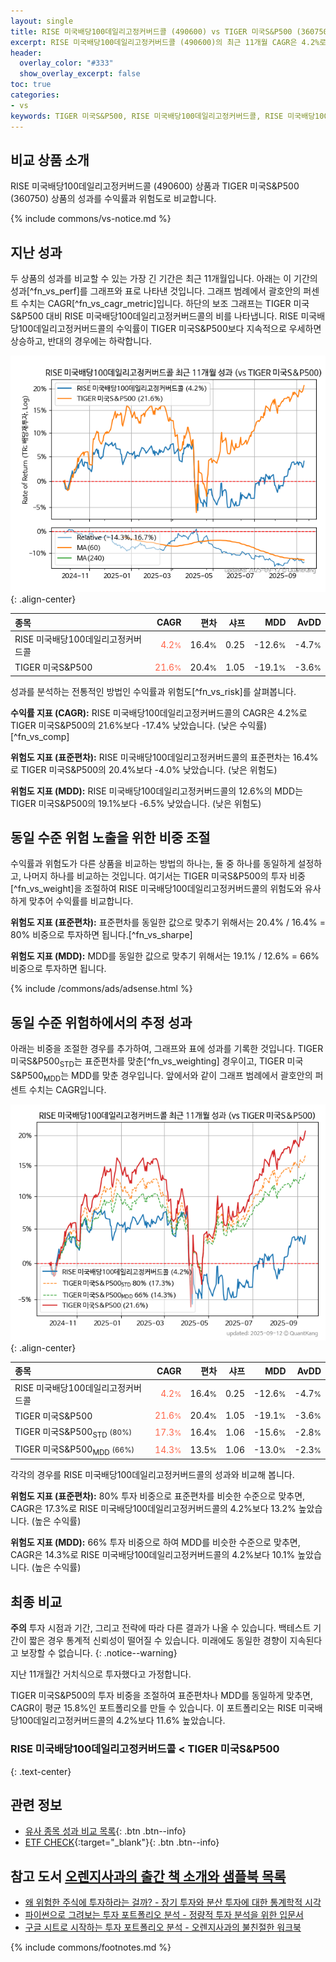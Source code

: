 ```yaml
---
layout: single
title: RISE 미국배당100데일리고정커버드콜 (490600) vs TIGER 미국S&P500 (360750)
excerpt: RISE 미국배당100데일리고정커버드콜 (490600)의 최근 11개월 CAGR은 4.2%로 TIGER 미국S&P500 (360750)의 21.6%보다 -17.4% 낮았습니다.
header:
  overlay_color: "#333"
  show_overlay_excerpt: false
toc: true
categories:
- vs
keywords: TIGER 미국S&P500, RISE 미국배당100데일리고정커버드콜, RISE 미국배당100데일리고정커버드콜 TIGER 미국S&P500 비교, 490600, 360750, 490600 490600 비교
---
```


## 비교 상품 소개


RISE 미국배당100데일리고정커버드콜 (490600) 상품과 TIGER 미국S&P500 (360750) 상품의 성과를 수익률과 위험도로 비교합니다.





{% include commons/vs-notice.md %}

## 지난 성과

두 상품의 성과를 비교할 수 있는 가장 긴 기간은 최근 11개월입니다. 아래는 이 기간의 성과[^fn_vs_perf]를 그래프와 표로 나타낸 것입니다.
그래프 범례에서 괄호안의 퍼센트 수치는 CAGR[^fn_vs_cagr_metric]입니다.
하단의 보조 그래프는 TIGER 미국S&P500 대비 RISE 미국배당100데일리고정커버드콜의 비를 나타냅니다.
RISE 미국배당100데일리고정커버드콜의 수익률이 TIGER 미국S&P500보다 지속적으로 우세하면 상승하고, 반대의 경우에는 하락합니다.

![RISE 미국배당100데일리고정커버드콜](/vs/images/490600-vs-360750_dual.png){: .align-center}

| **종목** | **CAGR** | **편차** | **샤프** | **MDD** | **AvDD** |
| :------------ | ------: | -----------: | -------: | ------: | -------: |
| RISE 미국배당100데일리고정커버드콜 | <span style="color: tomato">4.2<small>%</small></span> | 16.4<small>%</small> | 0.25 | -12.6<small>%</small> | -4.7<small>%</small> |
| TIGER 미국S&P500 | <span style="color: tomato">21.6<small>%</small></span> | 20.4<small>%</small> | 1.05 | -19.1<small>%</small> | -3.6<small>%</small> |

<!-- more -->


성과를 분석하는 전통적인 방법인 수익률과 위험도[^fn_vs_risk]를 살펴봅니다.

**수익률 지표 (CAGR):** RISE 미국배당100데일리고정커버드콜의 CAGR은 4.2%로 TIGER 미국S&P500의 21.6%보다 -17.4% 낮았습니다. (낮은 수익률)[^fn_vs_comp]

**위험도 지표 (표준편차):** RISE 미국배당100데일리고정커버드콜의 표준편차는 16.4%로 TIGER 미국S&P500의 20.4%보다 -4.0% 낮았습니다. (낮은 위험도)

**위험도 지표 (MDD):** RISE 미국배당100데일리고정커버드콜의 12.6%의 MDD는 TIGER 미국S&P500의 19.1%보다 -6.5% 낮았습니다. (낮은 위험도)



## 동일 수준 위험 노출을 위한 비중 조절

수익률과 위험도가 다른 상품을 비교하는 방법의 하나는, 둘 중 하나를 동일하게 설정하고, 나머지 하나를 비교하는 것입니다.
여기서는 TIGER 미국S&P500의 투자 비중[^fn_vs_weight]을 조절하여 RISE 미국배당100데일리고정커버드콜의 위험도와 유사하게 맞추어 수익률를 비교합니다.

**위험도 지표 (표준편차):** 표준편차를 동일한 값으로 맞추기 위해서는 20.4% / 16.4% = 80% 비중으로 투자하면 됩니다.[^fn_vs_sharpe]

**위험도 지표 (MDD):** MDD를 동일한 값으로 맞추기 위해서는 19.1% / 12.6% = 66% 비중으로 투자하면 됩니다.


{% include /commons/ads/adsense.html %}



## 동일 수준 위험하에서의 추정 성과

아래는 비중을 조절한 경우를 추가하여, 그래프와 표에 성과를 기록한 것입니다.
TIGER 미국S&P500<sub>STD</sub>는 표준편차를 맞춘[^fn_vs_weighting] 경우이고, TIGER 미국S&P500<sub>MDD</sub>는 MDD를 맞춘 경우입니다.
앞에서와 같이 그래프 범례에서 괄호안의 퍼센트 수치는 CAGR입니다.


![RISE 미국배당100데일리고정커버드콜](/vs/images/490600-vs-360750.png){: .align-center}



| **종목** | **CAGR** | **편차** | **샤프** | **MDD** | **AvDD** |
| :------------ | ------: | -----------: | -------: | ------: | -------: |
| RISE 미국배당100데일리고정커버드콜 | <span style="color: tomato">4.2<small>%</small></span> | 16.4<small>%</small> | 0.25 | -12.6<small>%</small> | -4.7<small>%</small> |
| TIGER 미국S&P500 | <span style="color: tomato">21.6<small>%</small></span> | 20.4<small>%</small> | 1.05 | -19.1<small>%</small> | -3.6<small>%</small> |
| TIGER 미국S&P500<sub>STD</sub> <small>(80%)</small> | <span style="color: tomato">17.3<small>%</small></span> | 16.4<small>%</small> | 1.06 | -15.6<small>%</small> | -2.8<small>%</small> |
| TIGER 미국S&P500<sub>MDD</sub> <small>(66%)</small> | <span style="color: tomato">14.3<small>%</small></span> | 13.5<small>%</small> | 1.06 | -13.0<small>%</small> | -2.3<small>%</small> |



각각의 경우를 RISE 미국배당100데일리고정커버드콜의 성과와 비교해 봅니다.

**위험도 지표 (표준편차):** 80% 투자 비중으로 표준편차를 비슷한 수준으로 맞추면, CAGR은 17.3%로 RISE 미국배당100데일리고정커버드콜의 4.2%보다 13.2% 높았습니다. (높은 수익률)

**위험도 지표 (MDD):** 66% 투자 비중으로 하여 MDD를 비슷한 수준으로 맞추면, CAGR은 14.3%로 RISE 미국배당100데일리고정커버드콜의 4.2%보다 10.1% 높았습니다. (높은 수익률)




## 최종 비교

**주의** 투자 시점과 기간, 그리고 전략에 따라 다른 결과가 나올 수 있습니다. 백테스트 기간이 짧은 경우 통계적 신뢰성이 떨어질 수 있습니다. 미래에도 동일한 경향이 지속된다고 보장할 수 없습니다.
{: .notice--warning}

지난 11개월간 거치식으로 투자했다고 가정합니다.

TIGER 미국S&P500의 투자 비중을 조절하여 표준편차나 MDD를 동일하게 맞추면, CAGR이 평균 15.8%인 포트폴리오를 만들 수 있습니다.
이 포트폴리오는 RISE 미국배당100데일리고정커버드콜의 4.2%보다 11.6% 높았습니다.

### RISE 미국배당100데일리고정커버드콜 &lt; TIGER 미국S&P500
{: .text-center}


## 관련 정보

- [유사 종목 성과 비교 목록](/vs/){: .btn .btn--info}
- [ETF CHECK](https://www.etfcheck.co.kr/mobile/etpitem/360750/compare?compCode%5B%5D=490600){:target="_blank"}{: .btn .btn--info}


## 참고 도서 [오렌지사과의 출간 책 소개와 샘플북 목록](https://kongdori.tistory.com/691)

- [왜 위험한 주식에 투자하라는 걸까? - 장기 투자와 분산 투자에 대한 통계학적 시각](https://kongdori.tistory.com/421)
- [파이썬으로 그려보는 투자 포트폴리오 분석  - 정량적 투자 분석을 위한 입문서](https://kongdori.tistory.com/643)
- [구글 시트로 시작하는 투자 포트폴리오 분석 - 오렌지사과의 불친절한 워크북](https://kongdori.tistory.com/449)

{% include commons/footnotes.md %}